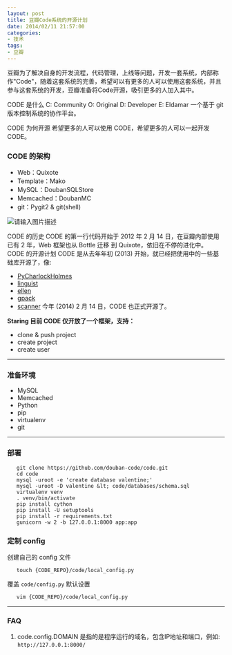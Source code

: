 ```yaml
---
layout: post
title: 豆瓣Code系统的开源计划
date: 2014/02/11 21:57:00
categories:
- 技术
tags:
- 豆瓣
---
```


豆瓣为了解决自身的开发流程，代码管理，上线等问题，开发一套系统，内部称作"Code"，随着这套系统的完善，希望可以有更多的人可以使用这套系统，并且参与这套系统的开发，豆瓣准备将Code开源，吸引更多的人加入其中。

CODE 是什么 C: Community O: Original D: Developer E: Eldamar 一个基于 git 版本控制系统的协作平台。

CODE 为何开源 希望更多的人可以使用 CODE，希望更多的人可以一起开发 CODE。

### CODE 的架构

*   Web：Quixote
*   Template：Mako
*   MySQL：DoubanSQLStore
*   Memcached：DoubanMC
*   git：Pygit2 & git(shell)

![请输入图片描述][1]

CODE 的历史 CODE 的第一行代码开始于 2012 年 2 月 14 日，在豆瓣内部使用已有 2 年，Web 框架也从 Bottle 迁移 到 Quixote，依旧在不停的进化中。 CODE 的开源计划 CODE 是从去年年初 (2013) 开始，就已经把使用中的一些基础库开源了，像:

*   [PyCharlockHolmes][2]
*   [linguist][3]
*   [ellen][4]
*   [gpack][5]
*   [scanner][6] 今年 (2014) 2 月 14 日，CODE 也正式开源了。  

**Staring 目前 CODE 仅开放了一个框架，支持：**

*   clone & push project
*   create project
*   create user

* * *

### 准备环境

*   MySQL
*   Memcached
*   Python
*   pip
*   virtualenv
*   git

* * *

### 部署
```
   git clone https://github.com/douban-code/code.git
   cd code
   mysql -uroot -e 'create database valentine;'
   mysql -uroot -D valentine &lt; code/databases/schema.sql
   virtualenv venv
   . venv/bin/activate
   pip install cython
   pip install -U setuptools
   pip install -r requirements.txt
   gunicorn -w 2 -b 127.0.0.1:8000 app:app
```

### 定制 config

创建自己的 config 文件
```
   touch {CODE_REPO}/code/local_config.py
```

覆盖 `code/config.py` 默认设置
```
   vim {CODE_REPO}/code/local_config.py
```

---

### FAQ

1.  code.config.DOMAIN 是指的是程序运行的域名，包含IP地址和端口，例如: `http://127.0.0.1:8000/`

 [1]: http://douban-code.github.io/images/code-arch.svg

 [2]: https://github.com/douban/PyCharlockHolmes

 [3]: https://github.com/douban/linguist

 [4]: https://github.com/douban/ellen

 [5]: https://github.com/douban/gpack

 [6]: https://github.com/cuteio/scanner

